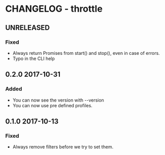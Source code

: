 # CHANGELOG - throttle

## UNRELEASED

### Fixed
* Always return Promises from start() and stop(), even in case of errors.
* Typo in the CLI help

## 0.2.0 2017-10-31

### Added 
* You can now see the version with --version
* You can now use pre defined profiles.

## 0.1.0 2017-10-13

### Fixed
* Always remove filters before we try to set them.